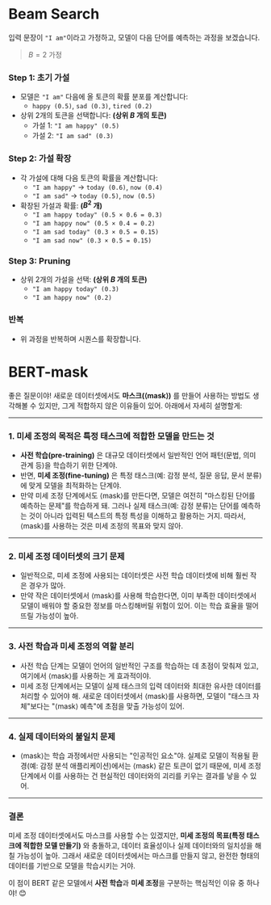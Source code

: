 # Beam Search
입력 문장이 `"I am"`이라고 가정하고, 모델이 다음 단어를 예측하는 과정을 보겠습니다.

> $B=2$ 가정
### Step 1: 초기 가설
- 모델은 `"I am"` 다음에 올 토큰의 확률 분포를 계산합니다:
	- `happy (0.5)`, `sad (0.3)`, `tired (0.2)`
- 상위 2개의 토큰을 선택합니다: **(상위 $B$ 개의 토큰)**
	- 가설 1: `"I am happy" (0.5)`
	- 가설 2: `"I am sad" (0.3)`
        
### Step 2: 가설 확장
- 각 가설에 대해 다음 토큰의 확률을 계산합니다:
	- `"I am happy"` → `today (0.6)`, `now (0.4)`
	- `"I am sad"` → `today (0.5)`, `now (0.5)`
- 확장된 가설과 확률: **($B^{2}$ 개)** 
	- `"I am happy today" (0.5 × 0.6 = 0.3)`
	- `"I am happy now" (0.5 × 0.4 = 0.2)`
	- `"I am sad today" (0.3 × 0.5 = 0.15)`
	- `"I am sad now" (0.3 × 0.5 = 0.15)`

### Step 3: Pruning
- 상위 2개의 가설을 선택: **(상위 $B$ 개의 토큰)**
	- `"I am happy today" (0.3)`
	- `"I am happy now" (0.2)`

### 반복 
- 위 과정을 반복하며 시퀀스를 확장합니다.


# BERT-mask

좋은 질문이야! 새로운 데이터셋에서도 **마스크(⟨mask⟩)** 를 만들어 사용하는 방법도 생각해볼 수 있지만, 그게 적합하지 않은 이유들이 있어. 아래에서 자세히 설명할게:

---
### 1. 미세 조정의 목적은 특정 태스크에 적합한 모델을 만드는 것
- **사전 학습(pre-training)** 은 대규모 데이터셋에서 일반적인 언어 패턴(문법, 의미 관계 등)을 학습하기 위한 단계야.
- 반면, **미세 조정(fine-tuning)** 은 특정 태스크(예: 감정 분석, 질문 응답, 문서 분류)에 맞게 모델을 최적화하는 단계야.
- 만약 미세 조정 단계에서도 ⟨mask⟩를 만든다면, 모델은 여전히 "마스킹된 단어를 예측하는 문제"를 학습하게 돼. 그러나 실제 태스크(예: 감정 분류)는 단어를 예측하는 것이 아니라 입력된 텍스트의 특정 특성을 이해하고 활용하는 거지. 따라서, ⟨mask⟩를 사용하는 것은 미세 조정의 목표와 맞지 않아.

---
### 2. 미세 조정 데이터셋의 크기 문제
- 일반적으로, 미세 조정에 사용되는 데이터셋은 사전 학습 데이터셋에 비해 훨씬 작은 경우가 많아.
- 만약 작은 데이터셋에서 ⟨mask⟩를 사용해 학습한다면, 이미 부족한 데이터셋에서 모델이 배워야 할 중요한 정보를 마스킹해버릴 위험이 있어. 이는 학습 효율을 떨어뜨릴 가능성이 높아.

---
### 3. 사전 학습과 미세 조정의 역할 분리
- 사전 학습 단계는 모델이 언어의 일반적인 구조를 학습하는 데 초점이 맞춰져 있고, 여기에서 ⟨mask⟩를 사용하는 게 효과적이야.
- 미세 조정 단계에서는 모델이 실제 태스크의 입력 데이터와 최대한 유사한 데이터를 처리할 수 있어야 해. 새로운 데이터셋에서 ⟨mask⟩를 사용하면, 모델이 "태스크 자체"보다는 "⟨mask⟩ 예측"에 초점을 맞출 가능성이 있어.
---
### 4. 실제 데이터와의 불일치 문제
- ⟨mask⟩는 학습 과정에서만 사용되는 "인공적인 요소"야. 실제로 모델이 적용될 환경(예: 감정 분석 애플리케이션)에서는 ⟨mask⟩ 같은 토큰이 없기 때문에, 미세 조정 단계에서 이를 사용하는 건 현실적인 데이터와의 괴리를 키우는 결과를 낳을 수 있어.
---
### 결론
미세 조정 데이터셋에서도 마스크를 사용할 수는 있겠지만, **미세 조정의 목표(특정 태스크에 적합한 모델 만들기)** 와 충돌하고, 데이터 효율성이나 실제 데이터와의 일치성을 해칠 가능성이 높아. 그래서 새로운 데이터셋에서는 마스크를 만들지 않고, 완전한 형태의 데이터를 기반으로 모델을 학습시키는 거야.

이 점이 BERT 같은 모델에서 **사전 학습**과 **미세 조정**을 구분하는 핵심적인 이유 중 하나야! 😊
